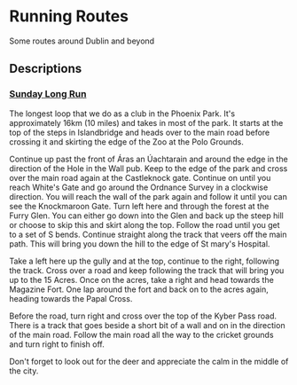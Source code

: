 # Running Routes

Some routes around Dublin and beyond

## Descriptions

### [Sunday Long Run](https://github.com/mgriffin/running-routes/blob/master/sunday_long_run.geojson)

The longest loop that we do as a club in the Phoenix Park. It's approximately 16km (10 miles) and takes in most of
the park. It starts at the top of the steps in Islandbridge and heads over to the main road before crossing it and
skirting the edge of the Zoo at the Polo Grounds.

Continue up past the front of Áras an Úachtarain and around the edge in the direction of the Hole in the Wall pub.
Keep to the edge of the park and cross over the main road again at the Castleknock gate. Continue on until you reach
White's Gate and go around the Ordnance Survey in a clockwise direction. You will reach the wall of the park again and
follow it until you can see the Knockmaroon Gate. Turn left here and through the forest at the Furry Glen. You can 
either go down into the Glen and back up the steep hill or choose to skip this and skirt along the top. Follow the road
until you get to a set of S bends. Continue straight along the track that veers off the main path. This will bring you
down the hill to the edge of St mary's Hospital. 

Take a left here up the gully and at the top, continue to the right, following the track. Cross over a road and keep
following the track that will bring you up to the 15 Acres. Once on the acres, take a right and head towards the
Magazine Fort. One lap around the fort and back on to the acres again, heading towards the Papal Cross.

Before the road, turn right and cross over the top of the Kyber Pass road. There is a track that goes beside a short
bit of a wall and on in the direction of the main road. Follow the main road all the way to the cricket grounds and 
turn right to finish off.

Don't forget to look out for the deer and appreciate the calm in the middle of the city.

